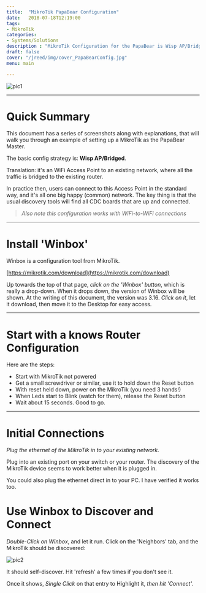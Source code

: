 ```yaml
---
title:  "MikroTik PapaBear Configuration"
date:   2018-07-18T12:19:00
tags:
- MikroTik
categories:
- Systems/Solutions
description : "MikroTik Configuration for the PapaBear is Wisp AP/Bridged"
draft: false
cover: "/jreed/img/cover_PapaBearConfig.jpg"
menu: main

---
```


![pic1](../img/PapaBearConfig.jpg)

---

# Quick Summary

This document has a series of screenshots along with explanations, that will
walk you through an example of setting up a MikroTik as the PapaBear Master.

The basic config strategy is:  **Wisp AP/Bridged**.

Translation: it's an WiFi Access Point to an existing network,
where all the traffic is bridged to the existing router.

In practice then, users can connect to this Access Point in the
standard way, and it's all one big happy (common) network.    The key
thing is that the usual discovery tools will find all CDC boards that
are up and connected.

> *Also note this configuration works with WiFi-to-WiFi connections*

---

# Install 'Winbox'

Winbox is a configuration tool from MikroTik.

[https://mikrotik.com/download](https://mikrotik.com/download)

Up towards the top of that page, *click on the 'Winbox' button*, which is really
a drop-down.  When it drops down, the version of Winbox will be shown.  At the
writing of this document, the version was 3.16.   *Click on it*, let it download,
then move it to the Desktop for easy access.

---

# Start with a knows Router Configuration

Here are the steps:

 - Start with MikroTik not powered
 - Get a small screwdriver or similar, use it to hold down the Reset button
 - With reset held down, power on the MikroTik (you need 3 hands!)
 - When Leds start to Blink (watch for them), release the Reset button
 - Wait about 15 seconds.    Good to go.

---

# Initial Connections

*Plug the ethernet of the MikroTik in to your existing network.*

Plug into an existing port on your switch or your router.
The discovery of the MikroTik device seems to work better when it is plugged in.

You could also plug the ethernet direct in to your PC.  I have verified
it works too.

# Use Winbox to Discover and Connect

*Double-Click on Winbox*, and let it run.    Click on the 'Neighbors' tab, and
the MikroTik should be discovered:

![pic2](../img/papa1.jpg)

It should self-discover.   Hit 'refresh' a few times if you don't see it.

Once it shows, *Single Click* on that entry to Highlight it,
*then hit 'Connect'*.






